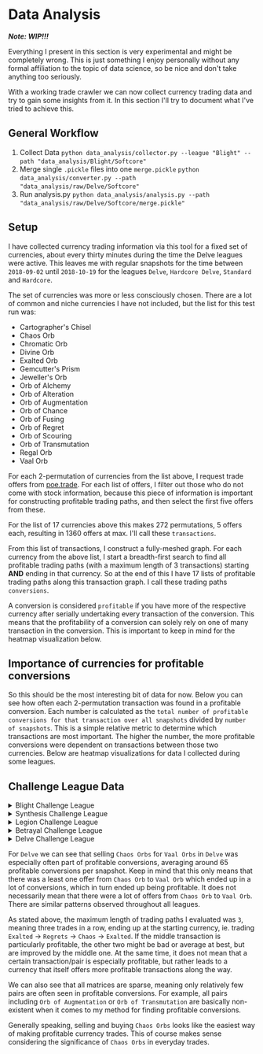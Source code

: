 # Data Analysis

**_Note: WIP!!!_**

Everything I present in this section is very experimental and might be completely wrong.
This is just something I enjoy personally without any formal affiliation to the
topic of data science, so be nice and don't take anything too seriously.

With a working trade crawler we can now collect currency trading data and try to
gain some insights from it. In this section I'll try to document what I've tried
to achieve this.

## General Workflow

1. Collect Data
   `python data_analysis/collector.py --league "Blight" --path "data_analysis/Blight/Softcore"`
2. Merge single `.pickle` files into one `merge.pickle`
   `python data_analysis/converter.py --path "data_analysis/raw/Delve/Softcore"`
3. Run analysis.py
   `python data_analysis/analysis.py --path "data_analysis/raw/Delve/Softcore/merge.pickle"`

## Setup

I have collected currency trading information via this tool for a fixed set of
currencies, about every thirty minutes during the time the Delve leagues were active.
This leaves me with regular snapshots for the time between `2018-09-02` until
`2018-10-19` for the leagues `Delve`, `Hardcore Delve`, `Standard` and `Hardcore`.

The set of currencies was more or less consciously chosen.
There are a lot of common and niche currencies I have not included, but the list
for this test run was:

- Cartographer's Chisel
- Chaos Orb
- Chromatic Orb
- Divine Orb
- Exalted Orb
- Gemcutter's Prism
- Jeweller's Orb
- Orb of Alchemy
- Orb of Alteration
- Orb of Augmentation
- Orb of Chance
- Orb of Fusing
- Orb of Regret
- Orb of Scouring
- Orb of Transmutation
- Regal Orb
- Vaal Orb

For each 2-permutation of currencies from the list above, I request trade offers
from [poe.trade](http://poe.trade).
For each list of offers, I filter out those who do not come with stock
information, because this piece of information is important for constructing
profitable trading paths, and then select the first five offers from these.

For the list of 17 currencies above this makes 272 permutations, 5 offers each,
resulting in 1360 offers at max.
I'll call these `transactions`.

From this list of transactions, I construct a fully-meshed graph.
For each currency from the above list, I start a breadth-first search to find
all profitable trading paths (with a maximum length of 3 transactions) starting
**AND** ending in that currency.
So at the end of this I have 17 lists of profitable trading paths along this
transaction graph. I call these trading paths `conversions`.

A conversion is considered `profitable` if you have more of the respective
currency after serially undertaking every transaction of the conversion.
This means that the profitability of a conversion can solely rely on one of
many transaction in the conversion.
This is important to keep in mind for the heatmap visualization below.

## Importance of currencies for profitable conversions

So this should be the most interesting bit of data for now.
Below you can see how often each 2-permutation transaction was found in a
profitable conversion.
Each number is calculated as the `total number of profitable conversions for that transaction over all snapshots` divided by `number of snapshots`.
This is a simple relative metric to determine which transactions are most important.
The higher the number, the more profitable conversions were dependent on
transactions between those two currencies.
Below are heatmap visualizations for data I collected during some leagues.

## Challenge League Data

<details>
<summary>Blight Challenge League</summary>

### Betrayal

![](results/heatmaps/blight.png)

### Hardcore Betrayal

![](results/heatmaps/blight_hardcore.png)

</details>

<details>
<summary>Synthesis Challenge League</summary>

### Betrayal

![](results/heatmaps/synthesis.png)

### Hardcore Betrayal

![](results/heatmaps/synthesis_hardcore.png)

</details>

<details>
<summary>Legion Challenge League</summary>

### Betrayal

![](results/heatmaps/legion.png)

### Hardcore Betrayal

![](results/heatmaps/legion_hardcore.png)

</details>

<details>
<summary>Betrayal Challenge League</summary>

### Betrayal

![](results/heatmaps/betrayal.png)

### Hardcore Betrayal

![](results/heatmaps/betrayal_hardcore.png)

</details>

<details>
<summary>Delve Challenge League</summary>
### Delve
![](results/heatmaps/delve.png)
### Hardcore Delve
![](results/heatmaps/delve_hardcore.png)
</details>

For `Delve` we can see that selling `Chaos Orbs` for `Vaal Orbs` in `Delve` was
especially often part of profitable conversions, averaging around 65 profitable
conversions per snapshot.
Keep in mind that this only means that there was a least one offer from
`Chaos Orb` to `Vaal Orb` which ended up in a lot of conversions, which in turn
ended up being profitable.
It does not necessarily mean that there were a lot of offers from
`Chaos Orb` to `Vaal Orb`.
There are similar patterns observed throughout all leagues.

As stated above, the maximum length of trading paths I evaluated was `3`, meaning
three trades in a row, ending up at the starting currency, ie. trading
`Exalted` -> `Regrets` -> `Chaos` -> `Exalted`.
If the middle transaction is particularly profitable, the other two might be bad
or average at best, but are improved by the middle one.
At the same time, it does not mean that a certain transaction/pair is
especially profitable, but rather leads to a currency that itself offers more
profitable transactions along the way.

We can also see that all matrices are sparse, meaning only relatively
few pairs are often seen in profitable conversions.
For example, all pairs including `Orb of Augmentation` or
`Orb of Transmutation` are basically non-existent when it comes to my method
for finding profitable conversions.

Generally speaking, selling and buying `Chaos Orbs` looks like the easiest way of
making profitable currency trades.
This of course makes sense considering the significance of `Chaos Orbs` in everyday trades.
